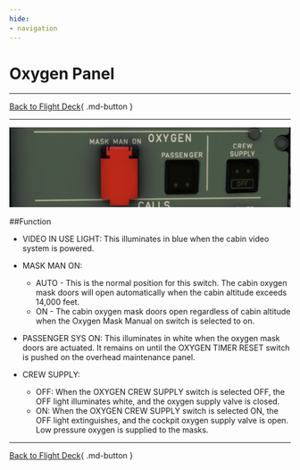 ```yaml
---
hide:
- navigation
---
```


# Oxygen Panel

---

[Back to Flight Deck](../index.md){ .md-button }

---

![Oxygen Panel](../../../assets/a32nx-briefing/overhead-panel/Oxygen.png "Oxygen Panel")

##Function

- VIDEO IN USE LIGHT: This illuminates in blue when the cabin video system is powered.

- MASK MAN ON:
  - AUTO - This is the normal position for this switch. The cabin oxygen mask doors will open automatically when the cabin altitude exceeds 14,000 feet.
  - ON - The cabin oxygen mask doors open regardless of cabin altitude when the Oxygen Mask Manual on switch is selected to on.

- PASSENGER SYS ON: This illuminates in white when the oxygen mask doors are actuated. It remains on until the OXYGEN TIMER RESET switch is pushed on the overhead maintenance panel.

- CREW SUPPLY:
    - OFF:  When the OXYGEN CREW SUPPLY switch is selected OFF, the OFF light illuminates white, and the oxygen supply valve is closed.
    - ON: When the OXYGEN CREW SUPPLY switch is selected ON, the OFF light extinguishes, and the cockpit oxygen supply valve is open. Low pressure oxygen is supplied to the masks.

---

[Back to Flight Deck](../index.md){ .md-button }
